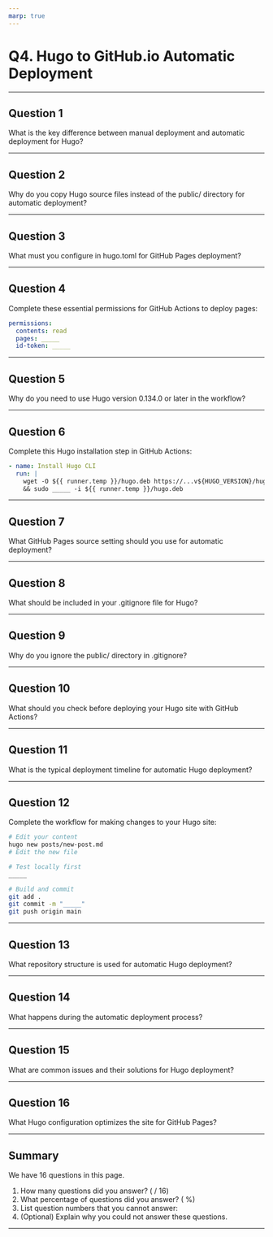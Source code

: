 ```yaml
---
marp: true
---
```


# Q4. Hugo to GitHub.io Automatic Deployment

---

## Question 1

What is the key difference between manual deployment and automatic deployment for Hugo?

---

## Question 2

Why do you copy Hugo source files instead of the public/ directory for automatic deployment?

---

## Question 3

What must you configure in hugo.toml for GitHub Pages deployment?

---

## Question 4

Complete these essential permissions for GitHub Actions to deploy pages:

```yaml
permissions:
  contents: read
  pages: _____
  id-token: _____
```

---

## Question 5

Why do you need to use Hugo version 0.134.0 or later in the workflow?

---

## Question 6

Complete this Hugo installation step in GitHub Actions:

```yaml
- name: Install Hugo CLI
  run: |
    wget -O ${{ runner.temp }}/hugo.deb https://...v${HUGO_VERSION}/hugo_extended_${HUGO_VERSION}_linux-amd64.deb \
    && sudo _____ -i ${{ runner.temp }}/hugo.deb
```

---

## Question 7

What GitHub Pages source setting should you use for automatic deployment?

---

## Question 8

What should be included in your .gitignore file for Hugo?

---

## Question 9

Why do you ignore the public/ directory in .gitignore?

---

## Question 10

What should you check before deploying your Hugo site with GitHub Actions?

---

## Question 11

What is the typical deployment timeline for automatic Hugo deployment?

---

## Question 12

Complete the workflow for making changes to your Hugo site:

```bash
# Edit your content
hugo new posts/new-post.md
# Edit the new file

# Test locally first
_____

# Build and commit
git add .
git commit -m "_____"
git push origin main
```

---

## Question 13

What repository structure is used for automatic Hugo deployment?

---

## Question 14

What happens during the automatic deployment process?

---

## Question 15

What are common issues and their solutions for Hugo deployment?

---

## Question 16

What Hugo configuration optimizes the site for GitHub Pages?

---

## Summary

We have 16 questions in this page.

1. How many questions did you answer? ( / 16)
2. What percentage of questions did you answer? (  %)
3. List question numbers that you cannot answer:
4. (Optional) Explain why you could not answer these questions.

---